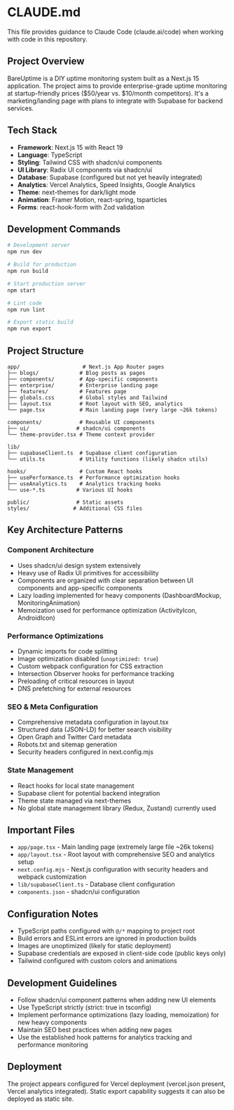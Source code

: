 # CLAUDE.md

This file provides guidance to Claude Code (claude.ai/code) when working with code in this repository.

## Project Overview

BareUptime is a DIY uptime monitoring system built as a Next.js 15 application. The project aims to provide enterprise-grade uptime monitoring at startup-friendly prices ($50/year vs. $10/month competitors). It's a marketing/landing page with plans to integrate with Supabase for backend services.

## Tech Stack

- **Framework**: Next.js 15 with React 19
- **Language**: TypeScript
- **Styling**: Tailwind CSS with shadcn/ui components
- **UI Library**: Radix UI components via shadcn/ui
- **Database**: Supabase (configured but not yet heavily integrated)
- **Analytics**: Vercel Analytics, Speed Insights, Google Analytics
- **Theme**: next-themes for dark/light mode
- **Animation**: Framer Motion, react-spring, tsparticles
- **Forms**: react-hook-form with Zod validation

## Development Commands

```bash
# Development server
npm run dev

# Build for production
npm run build

# Start production server
npm start

# Lint code
npm run lint

# Export static build
npm run export
```

## Project Structure

```
app/                    # Next.js App Router pages
├── blogs/             # Blog posts as pages
├── components/        # App-specific components
├── enterprise/        # Enterprise landing page
├── features/          # Features page
├── globals.css        # Global styles and Tailwind
├── layout.tsx         # Root layout with SEO, analytics
└── page.tsx           # Main landing page (very large ~26k tokens)

components/            # Reusable UI components
├── ui/               # shadcn/ui components
└── theme-provider.tsx # Theme context provider

lib/
├── supabaseClient.ts  # Supabase client configuration
└── utils.ts           # Utility functions (likely shadcn utils)

hooks/                 # Custom React hooks
├── usePerformance.ts  # Performance optimization hooks
├── useAnalytics.ts    # Analytics tracking hooks
└── use-*.ts          # Various UI hooks

public/               # Static assets
styles/              # Additional CSS files
```

## Key Architecture Patterns

### Component Architecture
- Uses shadcn/ui design system extensively
- Heavy use of Radix UI primitives for accessibility
- Components are organized with clear separation between UI components and app-specific components
- Lazy loading implemented for heavy components (DashboardMockup, MonitoringAnimation)
- Memoization used for performance optimization (ActivityIcon, AndroidIcon)

### Performance Optimizations
- Dynamic imports for code splitting
- Image optimization disabled (`unoptimized: true`)
- Custom webpack configuration for CSS extraction
- Intersection Observer hooks for performance tracking
- Preloading of critical resources in layout
- DNS prefetching for external resources

### SEO & Meta Configuration
- Comprehensive metadata configuration in layout.tsx
- Structured data (JSON-LD) for better search visibility
- Open Graph and Twitter Card metadata
- Robots.txt and sitemap generation
- Security headers configured in next.config.mjs

### State Management
- React hooks for local state management
- Supabase client for potential backend integration
- Theme state managed via next-themes
- No global state management library (Redux, Zustand) currently used

## Important Files

- `app/page.tsx` - Main landing page (extremely large file ~26k tokens)
- `app/layout.tsx` - Root layout with comprehensive SEO and analytics setup
- `next.config.mjs` - Next.js configuration with security headers and webpack customization
- `lib/supabaseClient.ts` - Database client configuration
- `components.json` - shadcn/ui configuration

## Configuration Notes

- TypeScript paths configured with `@/*` mapping to project root
- Build errors and ESLint errors are ignored in production builds
- Images are unoptimized (likely for static deployment)
- Supabase credentials are exposed in client-side code (public keys only)
- Tailwind configured with custom colors and animations

## Development Guidelines

- Follow shadcn/ui component patterns when adding new UI elements
- Use TypeScript strictly (strict: true in tsconfig)
- Implement performance optimizations (lazy loading, memoization) for new heavy components
- Maintain SEO best practices when adding new pages
- Use the established hook patterns for analytics tracking and performance monitoring

## Deployment

The project appears configured for Vercel deployment (vercel.json present, Vercel analytics integrated). Static export capability suggests it can also be deployed as static site.